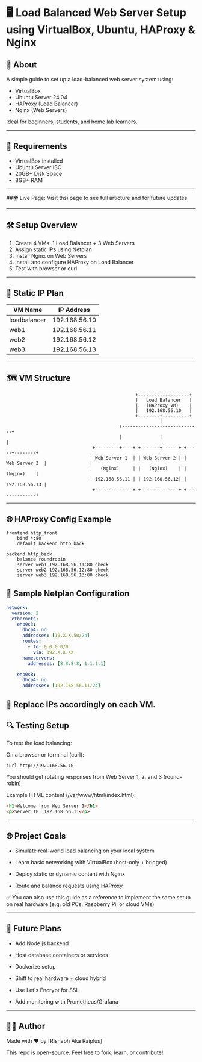 # 🖥️ Load Balanced Web Server Setup using VirtualBox, Ubuntu, HAProxy & Nginx

## 📌 About

A simple guide to set up a load-balanced web server system using:

- VirtualBox
- Ubuntu Server 24.04
- HAProxy (Load Balancer)
- Nginx (Web Servers)

Ideal for beginners, students, and home lab learners.

---

## 🧰 Requirements

- VirtualBox installed
- Ubuntu Server ISO
- 20GB+ Disk Space
- 8GB+ RAM

---

##🌍 Live Page:
Visit thsi page to see full articture and for future updates


---

## 🛠️ Setup Overview

1. Create 4 VMs: 1 Load Balancer + 3 Web Servers  
2. Assign static IPs using Netplan  
3. Install Nginx on Web Servers  
4. Install and configure HAProxy on Load Balancer  
5. Test with browser or curl  

---

## 🧱 Static IP Plan

| VM Name       | IP Address       |
|---------------|------------------|
| loadbalancer  | 192.168.56.10    |
| web1          | 192.168.56.11    |
| web2          | 192.168.56.12    |
| web3          | 192.168.56.13    |

---

## 🗺️ VM Structure

                                                    +-------------------+
                                                    |   Load Balancer   |
                                                    |   (HAProxy VM)    |
                                                    |   192.168.56.10   |
                                                    +--------+----------+
                                                             |
                                              +--------------+--------------+
                                              |              |              |
                                    +---------+----+ +-------+------+ +-----+--------+
                                   | Web Server 1  | | Web Server 2 | | Web Server 3  |
                                   |   (Nginx)     | |   (Nginx)    | |    (Nginx)    |
                                   | 192.168.56.11 | | 192.168.56.12| | 192.168.56.13 |
                                    +--------------+ +--------------+ +--------------+

  ---

## 🌐 HAProxy Config Example

```haproxy
frontend http_front
    bind *:80
    default_backend http_back

backend http_back
    balance roundrobin
    server web1 192.168.56.11:80 check
    server web2 192.168.56.12:80 check
    server web3 192.168.56.13:80 check
```
## 🔧 Sample Netplan Configuration
```yaml
network:
  version: 2
  ethernets:
    enp0s3:
      dhcp4: no
      addresses: [10.X.X.50/24]
      routes:
        - to: 0.0.0.0/0
          via: 192.X.X.XX
      nameservers:
        addresses: [8.8.8.8, 1.1.1.1]

    enp0s8:
      dhcp4: no
      addresses: [192.168.56.11/24]
```
📌 Replace IPs accordingly on each VM.
---
## 🔍 Testing Setup
To test the load balancing:

On a browser or terminal (curl):
```
curl http://192.168.56.10
```
You should get rotating responses from Web Server 1, 2, and 3 (round-robin)

Example HTML content (/var/www/html/index.html):
```html
<h1>Welcome from Web Server 1</h1>
<p>Server IP: 192.168.56.11</p>
```
---
## 🌐 Project Goals

- Simulate real-world load balancing on your local system

- Learn basic networking with VirtualBox (host-only + bridged)

- Deploy static or dynamic content with Nginx

- Route and balance requests using HAProxy

✅ You can also use this guide as a reference to implement the same setup on real hardware (e.g. old PCs, Raspberry Pi, or cloud VMs)


---
## 📌 Future Plans

- Add Node.js backend

- Host database containers or services

- Dockerize setup

- Shift to real hardware + cloud hybrid

- Use Let's Encrypt for SSL

- Add monitoring with Prometheus/Grafana
---
## 👨‍💻 Author
Made with ❤️ by [Rishabh Aka Raiplus]

This repo is open-source. Feel free to fork, learn, or contribute!




